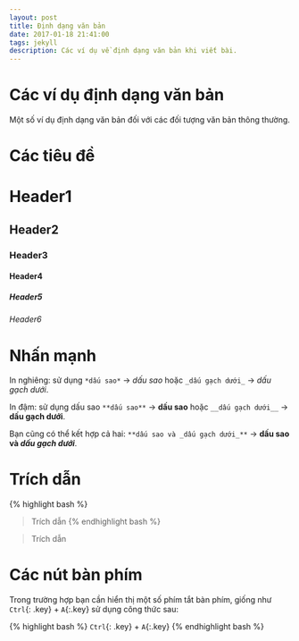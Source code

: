 ```yaml
---
layout: post
title: Định dạng văn bản
date: 2017-01-18 21:41:00
tags: jekyll
description: Các ví dụ về định dạng văn bản khi viết bài.
---
```


# Các ví dụ định dạng văn bản

Một số ví dụ định dạng văn bản đối với các đối tượng văn bản thông thường.

# Các tiêu đề

# Header1

## Header2

### Header3

#### Header4

##### Header5

###### Header6

# Nhấn mạnh

In nghiêng: sử dụng `*dấu sao*` -> *dấu sao* hoặc `_dấu gạch dưới_` -> _dấu gạch dưới_.

In đậm: sử dụng dấu sao `**dấu sao**` -> **dấu sao** hoặc `__dấu gạch dưới__` -> __dấu gạch dưới__.

Bạn cũng có thể kết hợp cả hai: `**dấu sao và _dấu gạch dưới_**` -> **dấu sao và _dấu gạch dưới_**.

# Trích dẫn

{% highlight bash %}
>Trích dẫn
{% endhighlight bash %}

>Trích dẫn

# Các nút bàn phím

Trong trường hợp bạn cần hiển thị một số phím tắt bàn phím, giống như `Ctrl`{: .key} + `A`{:.key} sử dụng công thức sau:

{% highlight bash %}
`Ctrl`{: .key} + `A`{:.key}
{% endhighlight bash %}